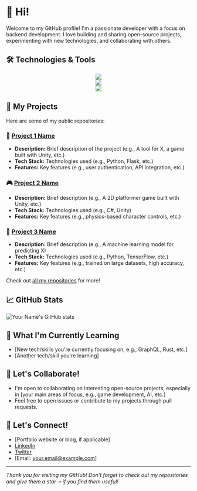 # 👋 Hi!

Welcome to my GitHub profile! I'm a passionate developer with a focus on backend development. I love building and sharing open-source projects, experimenting with new technologies, and collaborating with others.

## 🛠️ Technologies & Tools

<div align="center">
    <img src="https://skillicons.dev/icons?i=java,python,cpp,go,cs,c" /><br>
    <img src="https://skillicons.dev/icons?i=spring,flask,docker,aws,mongodb,mysql,sqlite,git,github,elasticsearch,maven,postman" /><br>
    <img src="https://skillicons.dev/icons?i=idea,pycharm,clion,vscode" /><br>
</div>
  
## 🚀 My Projects

Here are some of my public repositories:

### 🔧 [Project 1 Name](https://github.com/yourusername/project1)
- **Description:** Brief description of the project (e.g., A tool for X, a game built with Unity, etc.)
- **Tech Stack:** Technologies used (e.g., Python, Flask, etc.)
- **Features:** Key features (e.g., user authentication, API integration, etc.)

### 🎮 [Project 2 Name](https://github.com/yourusername/project2)
- **Description:** Brief description (e.g., A 2D platformer game built with Unity, etc.)
- **Tech Stack:** Technologies used (e.g., C#, Unity)
- **Features:** Key features (e.g., physics-based character controls, etc.)

### 🔬 [Project 3 Name](https://github.com/yourusername/project3)
- **Description:** Brief description (e.g., A machine learning model for predicting X)
- **Tech Stack:** Technologies used (e.g., Python, TensorFlow, etc.)
- **Features:** Key features (e.g., trained on large datasets, high accuracy, etc.)

Check out [all my repositories](https://github.com/yourusername?tab=repositories) for more!

## 📈 GitHub Stats

![Your Name's GitHub stats](https://github-readme-stats.vercel.app/api?username=yourusername&show_icons=true&theme=radical)

## 🌱 What I'm Currently Learning

- [New tech/skills you're currently focusing on, e.g., GraphQL, Rust, etc.]
- [Another tech/skill you're learning]

## 👯 Let's Collaborate!

- I'm open to collaborating on interesting open-source projects, especially in [your main areas of focus, e.g., game development, AI, etc.]
- Feel free to open issues or contribute to my projects through pull requests.

## 💬 Let's Connect!

- [Portfolio website or blog, if applicable]
- [LinkedIn](https://www.linkedin.com/in/yourusername)
- [Twitter](https://twitter.com/yourusername)
- [Email: your.email@example.com]

---

*Thank you for visiting my GitHub! Don't forget to check out my repositories and give them a star ⭐ if you find them useful!*
